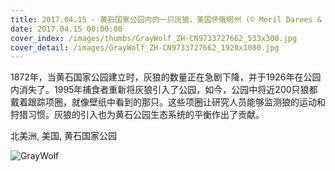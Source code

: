 ```yaml
---
title: 2017.04.15 - 黄石国家公园内的一只灰狼，美国怀俄明州 (© Meril Darees & Manon Moulis/Biosphoto/Minden Pictures)
date: 2017.04.15 00:00:00
cover_index: /images/thumbs/GrayWolf_ZH-CN9733727662_533x300.jpg
cover_detail: /images/GrayWolf_ZH-CN9733727662_1920x1080.jpg
---
```


1872年，当黄石国家公园建立时，灰狼的数量正在急剧下降，并于1926年在公园内消失了。1995年捕食者重新将灰狼引入了公园，如今，公园中将近200只狼都戴着跟踪项圈，就像壁纸中看到的那只。这些项圈让研究人员能够监测狼的运动和狩猎习惯。灰狼的引入也为黄石公园生态系统的平衡作出了贡献。

北美洲, 美国, 黄石国家公园

![GrayWolf](/images/GrayWolf_ZH-CN9733727662_1920x1080.jpg)
